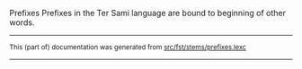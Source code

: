 Prefixes
Prefixes in the Ter Sami language are bound to beginning of other words.

* * *

<small>This (part of) documentation was generated from [src/fst/stems/prefixes.lexc](https://github.com/giellalt/lang-sjt/blob/main/src/fst/stems/prefixes.lexc)</small>

---

